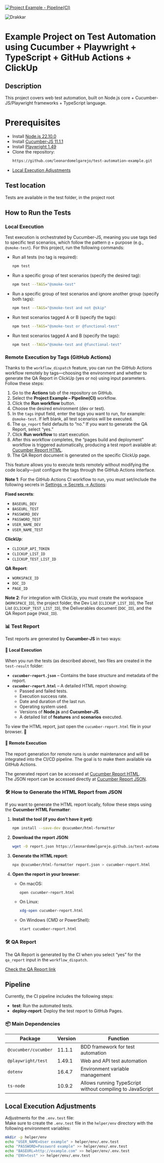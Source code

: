 [![Project Example - Pipeline(CI)](https://github.com/leonardomelgarejo/test-automation-example/actions/workflows/cucumber-playwright.yml/badge.svg)](https://github.com/leonardomelgarejo/test-automation-example/actions/workflows/cucumber-playwright.yml)

![Drakkar](https://raw.githubusercontent.com/leonardomelgarejo/test-automation-example/main/assets/drakkar.jpeg) 

# Example Project on Test Automation using Cucumber + Playwright + TypeScript + GitHub Actions + ClickUp

## Description

This project covers web test automation, built on Node.js core + Cucumber-JS/Playwright frameworks + TypeScript language.

# Prerequisites

* Install [Node.js 22.10.0](https://nodejs.org/pt/blog/release/v22.10.0)
* Install [Cucumber-JS 11.1.1](https://github.com/cucumber/cucumber-js)
* Install [Playwright 1.49](https://playwright.dev/docs/intro)
* Clone the repository:  
  ```bash
  https://github.com/leonardomelgarejo/test-automation-example.git
  ```
* [Local Execution Adjustments](#local-execution-adjustments)

## Test location

Tests are available in the test folder, in the project root

## How to Run the Tests

### Local Execution

Test execution is orchestrated by Cucumber-JS, meaning you use tags tied to specific test scenarios, which follow the pattern `@` + purpose (e.g., `@smoke-test`). For this project, run the following commands:

* Run all tests (no tag is required):  
  ```bash
  npm test
  ```

* Run a specific group of test scenarios (specify the desired tag):  
  ```bash
  npm test --TAGS="@smoke-test"
  ```

* Run a specific group of test scenarios and ignore another group (specify both tags):  
  ```bash
  npm test --TAGS="@smoke-test and not @skip"
  ```

* Run test scenarios tagged A or B (specify the tags):  
  ```bash
  npm test --TAGS="@smoke-test or @functional-test"
  ```

* Run test scenarios tagged A and B (specify the tags):  
  ```bash
  npm test --TAGS="@smoke-test and @functional-test"
  ```

### Remote Execution by Tags (GitHub Actions)

Thanks to the `workflow_dispatch` feature, you can run the GitHub Actions workflow remotely by tags—choosing the environment and whether to generate the QA Report in ClickUp (yes or no) using input parameters. Follow these steps:

1. Go to the **Actions** tab of the repository on GitHub.  
2. Select the **Project Example – Pipeline(CI)** workflow.  
3. Click the **Run workflow** button.  
4. Choose the desired environment (dev or test).  
5. In the `tags` input field, enter the tags you want to run, for example: `@smoke-test`. If left blank, all test scenarios will be executed.  
6. The `qa_report` field defaults to “no.” If you want to generate the QA Report, select “yes.”  
7. Click **Run workflow** to start execution.  
8. After this workflow completes, the “pages build and deployment” workflow is triggered automatically, producing a test report available at: [Cucumber Report HTML](https://leonardomelgarejo.github.io/test-automation-example/).  
9. The QA Report document is generated on the specific ClickUp page.

This feature allows you to execute tests remotely without modifying the code locally—just configure the tags through the GitHub Actions interface.

**Note 1**: For the GitHub Actions CI workflow to run, you must set/include the following secrets in [Settings → Secrets → Actions](https://github.com/leonardomelgarejo/test-automation-example/settings/secrets/actions):

**Fixed secrets**:  
- `BASEURL_DEV`  
- `BASEURL_TEST`  
- `PASSWORD_DEV`  
- `PASSWORD_TEST`  
- `USER_NAME_DEV`  
- `USER_NAME_TEST`

**ClickUp**:  
- `CLICKUP_API_TOKEN`  
- `CLICKUP_LIST_ID`  
- `CLICKUP_TEST_LIST_ID`

**QA Report**:  
- `WORKSPACE_ID`  
- `DOC_ID`  
- `PAGE_ID`

**Note 2**: For integration with ClickUp, you must create the workspace (`WORKSPACE_ID`), the project folder, the Dev List (`CLICKUP_LIST_ID`), the Test List (`CLICKUP_TEST_LIST_ID`), the Deliverables document (`DOC_ID`), and the QA Report page (`PAGE_ID`).

### 📊 Test Report

Test reports are generated by **Cucumber-JS** in two ways:

#### 📍 Local Execution

When you run the tests (as described above), two files are created in the `test-result` folder:

- **`cucumber-report.json`** – Contains the base structure and metadata of the report.  
- **`cucumber-report.html`** – A detailed HTML report showing:  
  - Passed and failed tests.  
  - Execution success rate.  
  - Date and duration of the last run.  
  - Operating system used.  
  - Versions of **Node.js** and **Cucumber-JS**.  
  - A detailed list of **features** and **scenarios** executed.

To view the HTML report, just open the `cucumber-report.html` file in your browser. 🚀

#### 📍 Remote Execution

The report generation for remote runs is under maintenance and will be integrated into the CI/CD pipeline. The goal is to make them available via GitHub Actions.

The generated report can be accessed at [Cucumber Report HTML](https://leonardomelgarejo.github.io/test-automation-example/).  
The JSON report can be accessed directly at [Cucumber Report JSON](https://leonardomelgarejo.github.io/test-automation-example/report.json).

### 🛠 How to Generate the HTML Report from JSON

If you want to generate the HTML report locally, follow these steps using the **Cucumber HTML Formatter**:

1. **Install the tool (if you don’t have it yet)**:  
   ```bash
   npm install --save-dev @cucumber/html-formatter
   ```

2. **Download the report JSON**:  
   ```bash
   wget -O report.json https://leonardomelgarejo.github.io/test-automation-example/report.json
   ```

3. **Generate the HTML report**:  
   ```bash
   npx @cucumber/html-formatter report.json > cucumber-report.html
   ```

4. **Open the report in your browser**:

   - On macOS:  
     ```bash
     open cucumber-report.html
     ```

   - On Linux:  
     ```bash
     xdg-open cucumber-report.html
     ```

   - On Windows (CMD or PowerShell):  
     ```bash
     start cucumber-report.html
     ```

### 🛠 QA Report

The QA Report is generated by the CI when you select “yes” for the `qa_report` input in the `workflow_dispatch`.

[Check the QA Report link](https://app.clickup.com/9015683785/v/dc/8cp0up9-775/8cp0up9-255)

## Pipeline

Currently, the CI pipeline includes the following steps:  
- **test**: Run the automated tests.  
- **deploy-report**: Deploy the test report to GitHub Pages.

### 📦 Main Dependencies

| Package                    | Version | Function                                 |
|----------------------------|---------|------------------------------------------|
| `@cucumber/cucumber`       | 11.1.1  | BDD framework for test automation        |
| `@playwright/test`         | 1.49.1  | Web and API test automation              |
| `dotenv`                   | 16.4.7  | Environment variable management          |
| `ts-node`                  | 10.9.2  | Allows running TypeScript without compiling to JavaScript |

## Local Execution Adjustments

Adjustments for the `.env.test` file:  
Make sure to create the `.env.test` file in the `helper/env` directory with the following environment variables:

```bash
mkdir -p helper/env
echo "USER_NAME=User example" > helper/env/.env.test
echo "PASSWORD=Password example" >> helper/env/.env.test
echo "BASEURL=http://example.com" >> helper/env/.env.test
echo "ENV=test" >> helper/env/.env.test
```